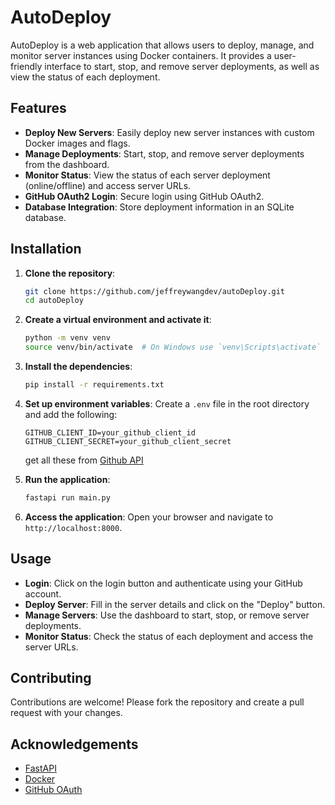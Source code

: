 # AutoDeploy

AutoDeploy is a web application that allows users to deploy, manage, and monitor server instances using Docker containers. It provides a user-friendly interface to start, stop, and remove server deployments, as well as view the status of each deployment.

## Features

- **Deploy New Servers**: Easily deploy new server instances with custom Docker images and flags.
- **Manage Deployments**: Start, stop, and remove server deployments from the dashboard.
- **Monitor Status**: View the status of each server deployment (online/offline) and access server URLs.
- **GitHub OAuth2 Login**: Secure login using GitHub OAuth2.
- **Database Integration**: Store deployment information in an SQLite database.

## Installation

1. **Clone the repository**:
    ```sh
    git clone https://github.com/jeffreywangdev/autoDeploy.git
    cd autoDeploy
    ```

2. **Create a virtual environment and activate it**:
    ```sh
    python -m venv venv
    source venv/bin/activate  # On Windows use `venv\Scripts\activate`
    ```

3. **Install the dependencies**:
    ```sh
    pip install -r requirements.txt
    ```

4. **Set up environment variables**:
    Create a `.env` file in the root directory and add the following:
    ```
    GITHUB_CLIENT_ID=your_github_client_id
    GITHUB_CLIENT_SECRET=your_github_client_secret
    ```
    get all these from [Github API](https://github.com/settings/developers)
5. **Run the application**:
    ```sh
    fastapi run main.py
    ```

6. **Access the application**:
    Open your browser and navigate to `http://localhost:8000`.

## Usage

- **Login**: Click on the login button and authenticate using your GitHub account.
- **Deploy Server**: Fill in the server details and click on the "Deploy" button.
- **Manage Servers**: Use the dashboard to start, stop, or remove server deployments.
- **Monitor Status**: Check the status of each deployment and access the server URLs.

## Contributing

Contributions are welcome! Please fork the repository and create a pull request with your changes.

## Acknowledgements

- [FastAPI](https://fastapi.tiangolo.com/)
- [Docker](https://www.docker.com/)
- [GitHub OAuth](https://developer.github.com/apps/building-oauth-apps/)

